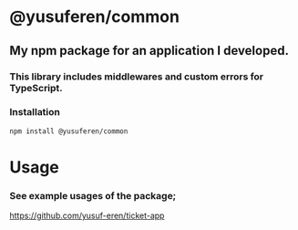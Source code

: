 # @yusuferen/common
## My npm package for an application I developed.
### This library includes middlewares and custom errors for TypeScript.

### Installation
```
npm install @yusuferen/common
```

# Usage
### See example usages of the package;
https://github.com/yusuf-eren/ticket-app
